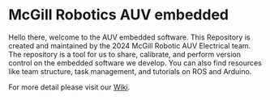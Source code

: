 # McGill Robotics AUV embedded
Hello there, welcome to the AUV embedded software. This Repository is created and maintained by the 2024 McGill Robotic AUV Electrical team. The repository is a tool for us to share, calibrate, and perform version control on the embedded software we develop. You can also find resources like team structure, task management, and tutorials on ROS and Arduino.

For more detail please visit our [Wiki](https://github.com/mcgill-robotics/auv-embedded-2024/wiki).
